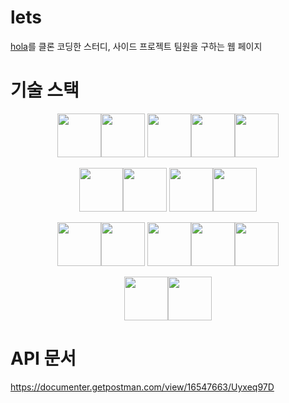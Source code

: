 # lets

[hola](https://holaworld.io/)를 클론 코딩한 스터디, 사이드 프로젝트 팀원을 구하는 웹 페이지

# 기술 스택
<div align=center>
<img src="https://user-images.githubusercontent.com/60775067/173762962-61cb37e1-68e9-44e1-9bc4-71c8da670ff1.png" width="70" height="70" style="max-width=100%; background=red;"/><img src="https://user-images.githubusercontent.com/60775067/173801025-561086cc-08cb-4e85-8993-818748eedbd5.png" width="70" height="70" style="max-width=100%;"/>
<img src="https://user-images.githubusercontent.com/60775067/173809091-db86a20e-d856-4ce5-9133-a295a216033d.png" width="70" height="70" style="max-width=100%;"/><img src="https://user-images.githubusercontent.com/60775067/173807098-f4a524a0-993f-4181-b91f-8cd3b6d6e42f.png" width="70" height="70" style="max-width=100%;"/><img src="https://user-images.githubusercontent.com/60775067/173807373-ea209d45-c804-4441-87ed-bfc91e8a2f83.png" width="70" height="70" style="max-width=100%;"/>

<img src="https://user-images.githubusercontent.com/60775067/173817974-50884031-af29-4d49-b7d9-266cbf323370.png" width="70" height="70" style="max-width:100%;"/><img src="https://user-images.githubusercontent.com/60775067/173801168-33d3bc99-3eaa-4615-8305-3e313b909dfc.png" width="70" height="70" style="max-width:100%;"/>
<img src="https://user-images.githubusercontent.com/60775067/173801312-46f8a8b9-34a4-4e60-947d-4a6b2cf2cdda.png" width="70" height="70" style="max-width:100%;"/><img src="https://user-images.githubusercontent.com/60775067/173805969-e524d06e-9ec2-43c4-a3dd-d182d2ea22d7.png" width="70" height="70" style="max-width:100%;"/>

<img src="https://user-images.githubusercontent.com/60775067/173801440-48e991a9-85d1-4c50-bb14-d87c7f0bf40e.png" width="70" height="70" style="max-width:100%;"/><img src="https://user-images.githubusercontent.com/60775067/173804395-5f68600f-8d87-4004-841a-febf982e3e9d.png" width="70" height="70" style="max-width:100%;"  style="max-width:100%;"/>
<img src="https://user-images.githubusercontent.com/60775067/173801646-a29bd6ef-18f1-483d-b375-09a59df781b4.png" width="70" height="70" style="max-width:100%;"/><img src="https://user-images.githubusercontent.com/60775067/173801990-ba5a2b8c-1e4e-4a0b-a57b-be71e5edbefe.png" width="70" height="70" style="max-width:100%;"/><img src="https://user-images.githubusercontent.com/60775067/173804185-6d0c537e-7ce6-40a8-b2c2-047d82f0b5c4.png" width="70" height="70" style="max-width:100%;"/><br>

<img src="https://user-images.githubusercontent.com/60775067/173806140-3b9bf18a-8826-415d-8622-05391a815822.png" width="70" height="70" style="max-width:100%;"/><img src="https://user-images.githubusercontent.com/60775067/173806273-9791dcab-e83b-4e36-ad78-1b8ae0d33284.png" width="70" height="70" style="max-width:100%;"/>

</div>


# API 문서
https://documenter.getpostman.com/view/16547663/Uyxeq97D


